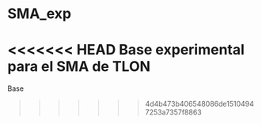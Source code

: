 # SMA_exp
<<<<<<< HEAD
Base experimental para el SMA de TLON
=======
Base
>>>>>>> 4d4b473b406548086de15104947253a7357f8863
